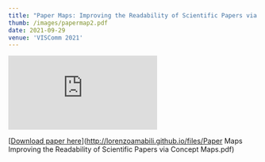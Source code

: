 ```yaml
---
title: "Paper Maps: Improving the Readability of Scientific Papers via Concept Maps"
thumb: /images/papermap2.pdf
date: 2021-09-29
venue: 'VISComm 2021'
---
```

![](https://lorenzoamabili.github.io/images/papermap2.pdf "papermap")

[<u>Download paper here</u>](http://lorenzoamabili.github.io/files/Paper Maps Improving the Readability of Scientific Papers via Concept Maps.pdf)
